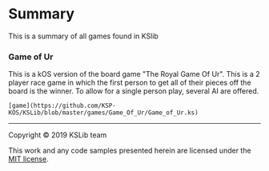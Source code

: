 # Summary

This is a summary of all games found in KSlib

### Game of Ur

  This is a kOS version of the board game "The Royal Game Of Ur". 
  This is a 2 player race game in which the first person to get all of their pieces off the board is the winner.
  To allow for a single person play, several AI are offered.
	
	[game](https://github.com/KSP-KOS/KSLib/blob/master/games/Game_Of_Ur/Game_of_Ur.ks)

---
Copyright © 2019 KSLib team

This work and any code samples presented herein are licensed under the [MIT license](../LICENSE).